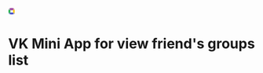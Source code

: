 [<img width="15" src="https://github.com/Libreno/chancellor/blob/master/src/img/logo.png">](https://m.vk.com/app7505513_999168)

# VK Mini App for view friend's groups list

